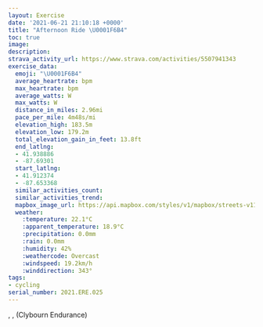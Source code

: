 ```yaml
---
layout: Exercise
date: '2021-06-21 21:10:18 +0000'
title: "Afternoon Ride \U0001F6B4"
toc: true
image:
description:
strava_activity_url: https://www.strava.com/activities/5507941343
exercise_data:
  emoji: "\U0001F6B4"
  average_heartrate: bpm
  max_heartrate: bpm
  average_watts: W
  max_watts: W
  distance_in_miles: 2.96mi
  pace_per_mile: 4m48s/mi
  elevation_high: 183.5m
  elevation_low: 179.2m
  total_elevation_gain_in_feet: 13.8ft
  end_latlng:
  - 41.938886
  - -87.69301
  start_latlng:
  - 41.912374
  - -87.653368
  similar_activities_count:
  similar_activities_trend:
  mapbox_image_url: https://api.mapbox.com/styles/v1/mapbox/streets-v11/static/path-5+787af2-1.0(i_y~Fpx~uOC%7D%40E%5DLPBDABeBN%5DJOKe%40FS%3Fa%40%5CUJm%40d%40GNs%40lAsBfDoAfBKJ_BhCi%40r%40S%5Cq%40bAwCtEi%40p%40c%40x%40iBrCiAxASd%40_CpDoFbIq%40fA%7B%40jAgAfBYj%40i%40r%40e%40x%40%7BD%60GoB%7CCaD~EY%5C%3FCCD%40CCAEPg%40n%40aAlBs%40hAOJu%40vAs%40~%40o%40hA%7B%40pAGN%7D%40lAaF%60I%7B%40bA_%40%5EmElFc%40n%40k%40p%40e%40f%40%5Dd%40kBrBgHlIyAhBw%40jAWf%40gAfByDvF%7BAdCqFhIa%40f%40MVOTWf%40%7D%40xAwFpIaI%60M%40%3FGNe%40t%40G%5C%3F~CDfAAdADhFArKFJ%3FJDLF%3FTKf%40GZCF%3F%3FA%40D),pin-s-s+e5b22e(-87.65337,41.91237),pin-s-f+89ae00(-87.69300999999999,41.93888)/auto/800x800?access_token=pk.eyJ1Ijoiam9zaGJlY2ttYW4iLCJhIjoiY205eWR2aDd1MWZ6djJrbXc4a3M0bWZleiJ9.XiG9OWkNcZk2QzjJbxLB4A
  weather:
    :temperature: 22.1°C
    :apparent_temperature: 18.9°C
    :precipitation: 0.0mm
    :rain: 0.0mm
    :humidity: 42%
    :weathercode: Overcast
    :windspeed: 19.2km/h
    :winddirection: 343°
tags:
- cycling
serial_number: 2021.ERE.025
---
```

, ,  (Clybourn Endurance)
